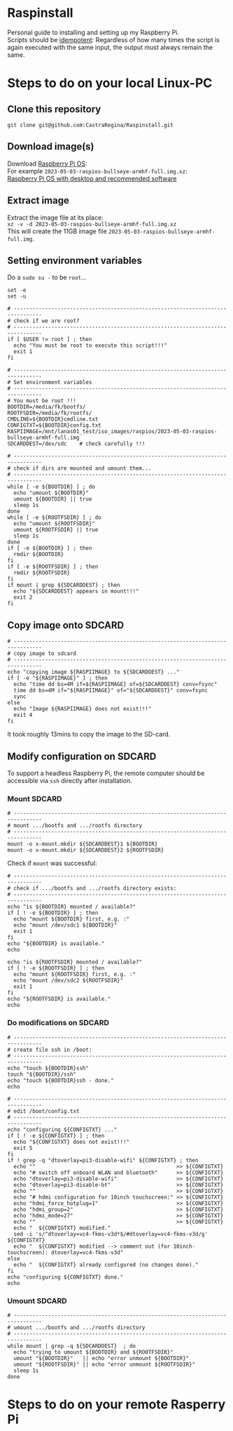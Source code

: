 # Raspinstall  
Personal guide to installing and setting up my Raspberry Pi.  
Scripts should be [idempotent](https://en.wikipedia.org/wiki/Idempotence):
    Regardless of how many times the script is again executed with the same input, the output must always remain the same.
# Steps to do on your local Linux-PC
## Clone this repository
`git clone git@github.com:CastraRegina/Raspinstall.git`
## Download image(s)
Download [Raspberry Pi OS](https://www.raspberrypi.com/software/operating-systems/):  
For example `2023-05-03-raspios-bullseye-armhf-full.img.xz`:  
[Raspberry Pi OS with desktop and recommended software](https://downloads.raspberrypi.org/raspios_full_armhf/images/raspios_full_armhf-2023-05-03/2023-05-03-raspios-bullseye-armhf-full.img.xz)

## Extract image
Extract the image file at its place:  
`xz -v -d 2023-05-03-raspios-bullseye-armhf-full.img.xz`  
This will create the 11GB image file `2023-05-03-raspios-bullseye-armhf-full.img`.

## Setting environment variables
Do a `sudo su -` to be `root`...  
```
set -e
set -u

# -------------------------------------------------------------------------------
# check if we are root?
# -------------------------------------------------------------------------------
if [ $USER != root ] ; then
  echo "You must be root to execute this script!!!"
  exit 1
fi
```
```
# -------------------------------------------------------------------------------
# Set environment variables
# -------------------------------------------------------------------------------
# You must be root !!!
BOOTDIR=/media/fk/bootfs/
ROOTFSDIR=/media/fk/rootfs/
CMDLINE=${BOOTDIR}cmdline.txt
CONFIGTXT=${BOOTDIR}config.txt
RASPIIMAGE=/mnt/lanas01_test/iso_images/raspios/2023-05-03-raspios-bullseye-armhf-full.img
SDCARDDEST=/dev/sdc    # check carefully !!!
```
```
# -------------------------------------------------------------------------------
# check if dirs are mounted and umount them... 
# -------------------------------------------------------------------------------
while [ -e ${BOOTDIR} ] ; do
  echo "umount ${BOOTDIR}"
  umount ${BOOTDIR} || true
  sleep 1s
done
while [ -e ${ROOTFSDIR} ] ; do
  echo "umount ${ROOTFSDIR}"
  umount ${ROOTFSDIR} || true
  sleep 1s
done
if [ -e ${BOOTDIR} ] ; then
  rmdir ${BOOTDIR}
fi
if [ -e ${ROOTFSDIR} ] ; then
  rmdir ${ROOTFSDIR}
fi
if mount | grep ${SDCARDDEST} ; then
  echo "${SDCARDDEST} appears in mount!!!"
  exit 2
fi
```

## Copy image onto SDCARD
```
# -------------------------------------------------------------------------------
# copy image to sdcard 
# -------------------------------------------------------------------------------
echo "copying image ${RASPIIMAGE} to ${SDCARDDEST} ..."
if [ -e "${RASPIIMAGE}" ] ; then
  echo "time dd bs=4M if=${RASPIIMAGE} of=${SDCARDDEST} conv=fsync"
  time dd bs=4M if="${RASPIIMAGE}" of="${SDCARDDEST}" conv=fsync
  sync
else
  echo "Image ${RASPIIMAGE} does not exist!!!"
  exit 4
fi
```
It took roughly 13mins to copy the image to the SD-card.

## Modify configuration on SDCARD
To support a headless Raspberry Pi, the remote computer should be accessible via `ssh` directly after installation.

### Mount SDCARD
```
# -------------------------------------------------------------------------------
# mount .../bootfs and .../rootfs directory 
# -------------------------------------------------------------------------------
mount -o x-mount.mkdir ${SDCARDDEST}1 ${BOOTDIR}
mount -o x-mount.mkdir ${SDCARDDEST}2 ${ROOTFSDIR}
```
Check if `mount` was successful:
```
# -------------------------------------------------------------------------------
# check if .../bootfs and .../rootfs directory exists:
# -------------------------------------------------------------------------------
echo "is ${BOOTDIR} mounted / available?"
if [ ! -e ${BOOTDIR} ] ; then
  echo "mount ${BOOTDIR} first, e.g. :"
  echo "mount /dev/sdc1 ${BOOTDIR}" 
  exit 1
fi
echo "${BOOTDIR} is available."
echo

echo "is ${ROOTFSDIR} mounted / available?"
if [ ! -e ${ROOTFSDIR} ] ; then
  echo "mount ${ROOTFSDIR} first, e.g. :"
  echo "mount /dev/sdc2 ${ROOTFSDIR}" 
  exit 1
fi
echo "${ROOTFSDIR} is available."
echo
```

### Do modifications on SDCARD
```
# -------------------------------------------------------------------------------
# create file ssh in /boot:
# -------------------------------------------------------------------------------
echo "touch ${BOOTDIR}ssh"
touch "${BOOTDIR}/ssh"
echo "touch ${BOOTDIR}ssh - done."
echo
```
```
# -------------------------------------------------------------------------------
# edit /boot/config.txt
# -------------------------------------------------------------------------------
echo "configuring ${CONFIGTXT} ..."
if [ ! -e ${CONFIGTXT} ] ; then
  echo "${CONFIGTXT} does not exist!!!"
  exit 5
fi
if ! grep -q "dtoverlay=pi3-disable-wifi" ${CONFIGTXT} ; then
  echo ""                                             >> ${CONFIGTXT}
  echo "# switch off onboard WLAN and bluetooth"      >> ${CONFIGTXT}
  echo "dtoverlay=pi3-disable-wifi"                   >> ${CONFIGTXT}
  echo "dtoverlay=pi3-disable-bt"                     >> ${CONFIGTXT}
  echo ""                                             >> ${CONFIGTXT}
  echo "# hdmi configuration for 10inch touchscreen:" >> ${CONFIGTXT}
  echo "hdmi_force_hotplug=1"                         >> ${CONFIGTXT}
  echo "hdmi_group=2"                                 >> ${CONFIGTXT}
  echo "hdmi_mode=27"                                 >> ${CONFIGTXT}
  echo ""                                             >> ${CONFIGTXT}
  echo "  ${CONFIGTXT} modified." 
  sed -i 's/^dtoverlay=vc4-fkms-v3d*$/#dtoverlay=vc4-fkms-v3d/g' ${CONFIGTXT}
  echo "  ${CONFIGTXT} modified --> comment out (for 10inch-touchscreen): dtoverlay=vc4-fkms-v3d" 
else
  echo "  ${CONFIGTXT} already configured (no changes done)."
fi
echo "configuring ${CONFIGTXT} done."
echo
```

### Umount SDCARD
```
# -------------------------------------------------------------------------------
# umount .../bootfs and .../rootfs directory 
# -------------------------------------------------------------------------------
while mount | grep -q ${SDCARDDEST}  ; do
  echo "trying to umount ${BOOTDIR} and ${ROOTFSDIR}"
  umount "${BOOTDIR}"   || echo "error unmount ${BOOTDIR}"
  umount "${ROOTFSDIR}" || echo "error unmount ${ROOTFSDIR}"
  sleep 1s
done

```

# Steps to do on your remote Rasperry Pi

